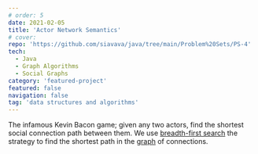 ```yaml
---
# order: 5
date: 2021-02-05
title: 'Actor Network Semantics'
# cover: 
repo: 'https://github.com/siavava/java/tree/main/Problem%20Sets/PS-4'
tech:
  - Java
  - Graph Algorithms
  - Social Graphs
category: 'featured-project'
featured: false
navigation: false
tag: 'data structures and algorithms'
---
```


The infamous Kevin Bacon game;
given any two actors, find the shortest social connection path between them.
We use [breadth-first search][bfs] the strategy
to find the shortest path in the [graph][graph] of connections.

[bfs]:      https://en.wikipedia.org/wiki/Breadth-first_search
[graph]:    https://en.wikipedia.org/wiki/Graph_(discrete_mathematics)
